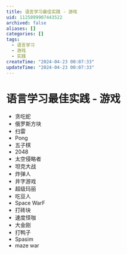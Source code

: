 ```yaml
---
title: 语言学习最佳实践 - 游戏
uid: 1125899907443522
archived: false
aliases: []
categories: []
tags:
  - 语言学习
  - 游戏
  - 实践
createTime: "2024-04-23 00:07:33"
updateTime: "2024-04-23 00:07:33"
---
```


# 语言学习最佳实践 - 游戏

- 贪吃蛇
- 俄罗斯方块
- 扫雷
- Pong
- 五子棋
- 2048
- 太空侵略者
- 坦克大战
- 炸弹人
- 井字游戏
- 超级玛丽
- 吃豆人
- Space WarF
- 打砖块
- 速度怪咖
- 大金刚
- 打鸭子
- Spasim
- maze war

